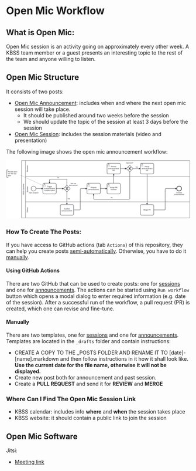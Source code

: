 # Open Mic Workflow

## What is Open Mic:

Open Mic session is an activity going on approximately every other week. A KBSS team member or a guest presents an
interesting topic to the rest of the team and anyone willing to listen.

## Open Mic Structure

It consists of two posts:

- [Open Mic Announcement](_drafts/open-mic-announcement-template.markdown): includes when and where the next open mic
  session will take place.
  - It should be published around two weeks before the session
  - We should update the topic of the session at least 3 days before the session
- [Open Mic Session](_drafts/open-mic-session-template.markdown): includes the session materials (video and
  presentation)

The following image shows the open mic announcement workflow:

![Open Mic Workflow](/assets/images/openmics/2025-04-11-openmic-announcement-workflow.png)

### How To Create The Posts:

If you have access to GitHub actions (tab `Actions`) of this repository, they can help you create posts [semi-automatically](#using-github-action).
Otherwise, you have to do it [manually](#manually). 


#### Using GitHub Actions

There are two GitHub that can be used to create posts: one for [sessions](https://github.com/kbss-cvut/kbss-website/actions/workflows/open-mic-summary-post.yml) and one
for [announcements](https://github.com/kbss-cvut/kbss-website/actions/workflows/open-mic-announcement-post.yml). The actions can be started using `Run workflow` button
which opens a modal dialog to enter required information (e.g. date of the session). After a successful run of the workflow, a pull request (PR) is created, which one 
can revise and fine-tune.

#### Manually

There are two templates, one for [sessions](_drafts/open-mic-session-template.markdown) and one
for [announcements](_drafts/open-mic-announcement-template.markdown). Templates are located in the `_drafts` folder and
contain instructions:

- CREATE A COPY TO THE _POSTS FOLDER AND RENAME IT TO [date]-[name].markdown and then follow instructions in it how it
  shall look like. **Use the current date for the file name, otherwise it will not be displayed.**
- Create new post both for announcement and past session.
- Create a **PULL REQUEST** and send it for **REVIEW** and **MERGE**

### Where Can I Find The Open Mic Session Link

- KBSS calendar: includes info  **where** and **when** the session takes place
- KBSS website: it should contain a public link to join the session

## Open Mic Software

Jitsi:
- [Meeting link](https://meet.jit.si/open-mic-kbss)
